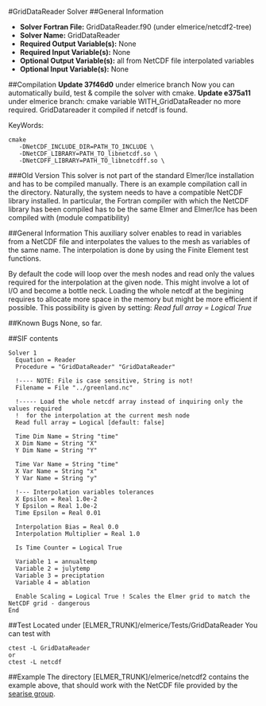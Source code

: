 #GridDataReader Solver
##General Information
- **Solver Fortran File:** GridDataReader.f90 (under elmerice/netcdf2-tree)
- **Solver Name:** GridDataReader
- **Required Output Variable(s):** None
- **Required Input Variable(s):** None
- **Optional Output Variable(s):** all from NetCDF file interpolated variables
- **Optional Input Variable(s):** None

##Compilation
**Update 37f46d0** under elmerice branch
Now you can automatically build, test & compile the solver with cmake.
**Update e375a11** under elmerice branch:
cmake variable WITH_GridDataReader no more required. GridDatareader it compiled if netcdf is found.

KeyWords:
```
cmake
   -DNetCDF_INCLUDE_DIR=PATH_TO_INCLUDE \
   -DNetCDF_LIBRARY=PATH_TO_libnetcdf.so \
   -DNetCDFF_LIBRARY=PATH_TO_libnetcdff.so \
```
###Old Version
This solver is not part of the standard Elmer/Ice installation and has to be compiled manually. There is an example compilation call in the directory. Naturally, the system needs to have a compatible NetCDF library installed. In particular, the Fortran compiler with which the NetCDF library has been compiled has to be the same Elmer and Elmer/Ice has been compiled with (module compatibility)

##General Information
This auxiliary solver enables to read in variables from a NetCDF file and interpolates the values to the mesh as variables of the same name. The interpolation is done by using the Finite Element test functions.

By default the code will loop over the mesh nodes and read only the values required for the interpolation at the given node. This might involve a lot of I/O and become a bottle neck. Loading the whole netcdf at the begining requires to allocate more space in the memory but might be more efficient if possible. This possibility is given by setting: *Read full array = Logical True*

##Known Bugs
None, so far.

##SIF contents
```
Solver 1
  Equation = Reader
  Procedure = "GridDataReader" "GridDataReader"

  !---- NOTE: File is case sensitive, String is not!
  Filename = File "../greenland.nc" 
  
  !----- Load the whole netcdf array instead of inquiring only the values required 
  !  for the interpolation at the current mesh node
  Read full array = Logical [default: false]

  Time Dim Name = String "time"
  X Dim Name = String "X" 
  Y Dim Name = String "Y"

  Time Var Name = String "time"
  X Var Name = String "x" 
  Y Var Name = String "y"

  !--- Interpolation variables tolerances
  X Epsilon = Real 1.0e-2 
  Y Epsilon = Real 1.0e-2 
  Time Epsilon = Real 0.01

  Interpolation Bias = Real 0.0 
  Interpolation Multiplier = Real 1.0 

  Is Time Counter = Logical True

  Variable 1 = annualtemp
  Variable 2 = julytemp
  Variable 3 = preciptation
  Variable 4 = ablation
  
  Enable Scaling = Logical True ! Scales the Elmer grid to match the NetCDF grid - dangerous
End
```

##Test
Located under [ELMER_TRUNK]/elmerice/Tests/GridDataReader
You can test with

```
ctest -L GridDataReader
or 
ctest -L netcdf
```

##Example
The directory [ELMER_TRUNK]/elmerice/netcdf2 contains the example above, that should work with the NetCDF file provided by the [searise group](http://websrv.cs.umt.edu/isis/index.php/Present_Day_Greenland#Data_Download).

